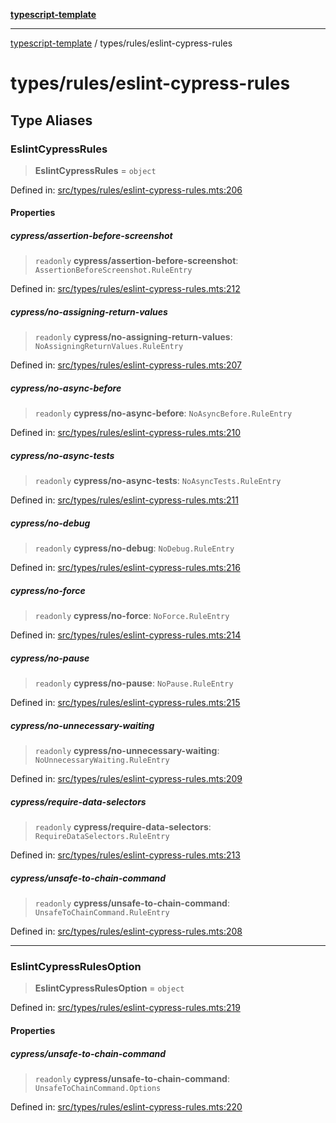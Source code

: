 [**typescript-template**](../../README.md)

---

[typescript-template](../../README.md) / types/rules/eslint-cypress-rules

# types/rules/eslint-cypress-rules

## Type Aliases

### EslintCypressRules

> **EslintCypressRules** = `object`

Defined in: [src/types/rules/eslint-cypress-rules.mts:206](https://github.com/noshiro-pf/eslint-config-typed/blob/main/src/types/rules/eslint-cypress-rules.mts#L206)

#### Properties

##### cypress/assertion-before-screenshot

> `readonly` **cypress/assertion-before-screenshot**: `AssertionBeforeScreenshot.RuleEntry`

Defined in: [src/types/rules/eslint-cypress-rules.mts:212](https://github.com/noshiro-pf/eslint-config-typed/blob/main/src/types/rules/eslint-cypress-rules.mts#L212)

##### cypress/no-assigning-return-values

> `readonly` **cypress/no-assigning-return-values**: `NoAssigningReturnValues.RuleEntry`

Defined in: [src/types/rules/eslint-cypress-rules.mts:207](https://github.com/noshiro-pf/eslint-config-typed/blob/main/src/types/rules/eslint-cypress-rules.mts#L207)

##### cypress/no-async-before

> `readonly` **cypress/no-async-before**: `NoAsyncBefore.RuleEntry`

Defined in: [src/types/rules/eslint-cypress-rules.mts:210](https://github.com/noshiro-pf/eslint-config-typed/blob/main/src/types/rules/eslint-cypress-rules.mts#L210)

##### cypress/no-async-tests

> `readonly` **cypress/no-async-tests**: `NoAsyncTests.RuleEntry`

Defined in: [src/types/rules/eslint-cypress-rules.mts:211](https://github.com/noshiro-pf/eslint-config-typed/blob/main/src/types/rules/eslint-cypress-rules.mts#L211)

##### cypress/no-debug

> `readonly` **cypress/no-debug**: `NoDebug.RuleEntry`

Defined in: [src/types/rules/eslint-cypress-rules.mts:216](https://github.com/noshiro-pf/eslint-config-typed/blob/main/src/types/rules/eslint-cypress-rules.mts#L216)

##### cypress/no-force

> `readonly` **cypress/no-force**: `NoForce.RuleEntry`

Defined in: [src/types/rules/eslint-cypress-rules.mts:214](https://github.com/noshiro-pf/eslint-config-typed/blob/main/src/types/rules/eslint-cypress-rules.mts#L214)

##### cypress/no-pause

> `readonly` **cypress/no-pause**: `NoPause.RuleEntry`

Defined in: [src/types/rules/eslint-cypress-rules.mts:215](https://github.com/noshiro-pf/eslint-config-typed/blob/main/src/types/rules/eslint-cypress-rules.mts#L215)

##### cypress/no-unnecessary-waiting

> `readonly` **cypress/no-unnecessary-waiting**: `NoUnnecessaryWaiting.RuleEntry`

Defined in: [src/types/rules/eslint-cypress-rules.mts:209](https://github.com/noshiro-pf/eslint-config-typed/blob/main/src/types/rules/eslint-cypress-rules.mts#L209)

##### cypress/require-data-selectors

> `readonly` **cypress/require-data-selectors**: `RequireDataSelectors.RuleEntry`

Defined in: [src/types/rules/eslint-cypress-rules.mts:213](https://github.com/noshiro-pf/eslint-config-typed/blob/main/src/types/rules/eslint-cypress-rules.mts#L213)

##### cypress/unsafe-to-chain-command

> `readonly` **cypress/unsafe-to-chain-command**: `UnsafeToChainCommand.RuleEntry`

Defined in: [src/types/rules/eslint-cypress-rules.mts:208](https://github.com/noshiro-pf/eslint-config-typed/blob/main/src/types/rules/eslint-cypress-rules.mts#L208)

---

### EslintCypressRulesOption

> **EslintCypressRulesOption** = `object`

Defined in: [src/types/rules/eslint-cypress-rules.mts:219](https://github.com/noshiro-pf/eslint-config-typed/blob/main/src/types/rules/eslint-cypress-rules.mts#L219)

#### Properties

##### cypress/unsafe-to-chain-command

> `readonly` **cypress/unsafe-to-chain-command**: `UnsafeToChainCommand.Options`

Defined in: [src/types/rules/eslint-cypress-rules.mts:220](https://github.com/noshiro-pf/eslint-config-typed/blob/main/src/types/rules/eslint-cypress-rules.mts#L220)
